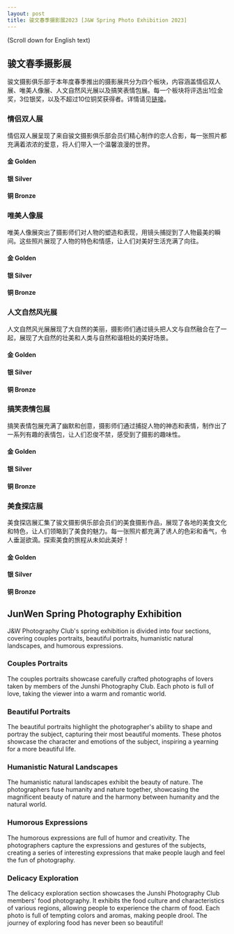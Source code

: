 ```yaml
---
layout: post
title: 骏文春季摄影展2023 [J&W Spring Photo Exhibition 2023]
---
```

(Scroll down for English text)
## 骏文春季摄影展

骏文摄影俱乐部于本年度春季推出的摄影展共分为四个板块，内容涵盖情侣双人展、唯美人像展、人文自然风光展以及搞笑表情包展。每一个板块将评选出1位金奖，3位银奖，以及不超过10位铜奖获得者。详情请见[链接](https://junshi-wang.github.io/photoexhibition-private/)。

### 情侣双人展

情侣双人展呈现了来自骏文摄影俱乐部会员们精心制作的恋人合影，每一张照片都充满着浓浓的爱意，将人们带入一个温馨浪漫的世界。

#### 金 Golden

#### 银 Silver

#### 铜 Bronze

### 唯美人像展

唯美人像展突出了摄影师们对人物的塑造和表现，用镜头捕捉到了人物最美的瞬间。这些照片展现了人物的特色和情感，让人们对美好生活充满了向往。

#### 金 Golden

#### 银 Silver

#### 铜 Bronze

### 人文自然风光展

人文自然风光展展现了大自然的美丽，摄影师们通过镜头把人文与自然融合在了一起，展现了大自然的壮美和人类与自然和谐相处的美好场景。

#### 金 Golden

#### 银 Silver

#### 铜 Bronze

### 搞笑表情包展

搞笑表情包展充满了幽默和创意，摄影师们通过捕捉人物的神态和表情，制作出了一系列有趣的表情包，让人们忍俊不禁，感受到了摄影的趣味性。

#### 金 Golden

#### 银 Silver

#### 铜 Bronze

### 美食探店展

美食探店展汇集了骏文摄影俱乐部会员们的美食摄影作品，展现了各地的美食文化和特色，让人们领略到了美食的魅力。每一张照片都充满了诱人的色彩和香气，令人垂涎欲滴。探索美食的旅程从未如此美好！

#### 金 Golden

#### 银 Silver

#### 铜 Bronze

## JunWen Spring Photography Exhibition

J&W Photography Club's spring exhibition is divided into four sections, covering couples portraits, beautiful portraits, humanistic natural landscapes, and humorous expressions.

### Couples Portraits

The couples portraits showcase carefully crafted photographs of lovers taken by members of the Junshi Photography Club. Each photo is full of love, taking the viewer into a warm and romantic world.

### Beautiful Portraits

The beautiful portraits highlight the photographer's ability to shape and portray the subject, capturing their most beautiful moments. These photos showcase the character and emotions of the subject, inspiring a yearning for a more beautiful life.

### Humanistic Natural Landscapes

The humanistic natural landscapes exhibit the beauty of nature. The photographers fuse humanity and nature together, showcasing the magnificent beauty of nature and the harmony between humanity and the natural world.

### Humorous Expressions

The humorous expressions are full of humor and creativity. The photographers capture the expressions and gestures of the subjects, creating a series of interesting expressions that make people laugh and feel the fun of photography.

### Delicacy Exploration

The delicacy exploration section showcases the Junshi Photography Club members' food photography. It exhibits the food culture and characteristics of various regions, allowing people to experience the charm of food. Each photo is full of tempting colors and aromas, making people drool. The journey of exploring food has never been so beautiful!
